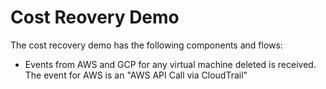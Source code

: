 # Cost Reovery Demo

The cost recovery demo has the following components and flows:
- Events from AWS and GCP for any virtual machine deleted is received. The event for AWS is an "AWS API Call via CloudTrail"

